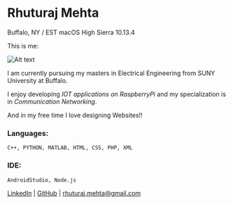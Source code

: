 # Rhuturaj Mehta
Buffalo, NY / EST
macOS High Sierra 10.13.4

This is me: 

![Alt text](https://avatars.githubusercontent.com/rhuturajm)

I am currently pursuing my masters in Electrical Engineering from SUNY University at Buffalo.

I enjoy developing *IOT applications on RaspberryPi* and my specialization is in *Communication Networking*.

And in my free time I love designing Websites!!


### Languages:
    C++, PYTHON, MATLAB, HTML, CSS, PHP, XML 
### IDE:
    AndroidStudio, Node.js

 [LinkedIn](https://www.linkedin.com/in/rhuturaj-mehta-475510141/) | [GitHub](https://github.com/rhuturajm/) | <rhuturaj.mehta@gmail.com>
